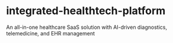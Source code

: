 # integrated-healthtech-platform
An all-in-one healthcare SaaS solution with AI-driven diagnostics, telemedicine, and EHR management
